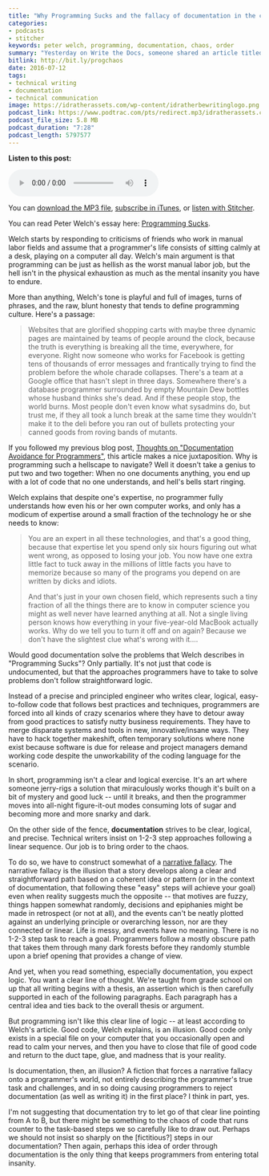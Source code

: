 ```yaml
---
title: "Why Programming Sucks and the fallacy of documentation in the context of code chaos"
categories:
- podcasts
- stitcher
keywords: peter welch, programming, documentation, chaos, order
summary: "Yesterday on Write the Docs, someone shared an article titled Programming Sucks, by Peter Welch. More than just a developer monologue, this article seems to hit on universal truths about programming, so much so that the article has been translated into 10 languages and even has a professionally-read audio version on iTunes (which I bought for $2)."
bitlink: http://bit.ly/progchaos
date: 2016-07-12
tags:
- technical writing
- documentation
- technical communication
image: https://idratherassets.com/wp-content/idratherbewritinglogo.png
podcast_link: https://www.podtrac.com/pts/redirect.mp3/idratherassets.com/podcasts/programming-sucks-fallacy.mp3
podcast_file_size: 5.8 MB
podcast_duration: "7:28"
podcast_length: 5797577
---
```


<div class="audioControls">
<p><b>Listen to this post:</b></p>
<p><audio controls="controls"><source src="https://www.podtrac.com/pts/redirect.mp3/idratherassets.com/podcasts/programming-sucks-fallacy.mp3" type="audio/mpeg" /></audio></p>

<p>You can <a href="https://www.podtrac.com/pts/redirect.mp3/idratherassets.com/podcasts/programming-sucks-fallacy.mp3" alt="Why Programming Sucks and the fallacy of documentation in the context of code chaos">download the MP3 file</a>, <a href="https://itunes.apple.com/us/podcast/id-rather-be-writing-podcast/id277365275">subscribe in iTunes</a>, or <a href="http://www.stitcher.com/podcast/id-rather-be-writing-technical-writing-podcast"> listen with Stitcher</a>.</p>
</div>


You can read Peter Welch's essay here: [Programming Sucks](http://www.stilldrinking.org/programming-sucks).

Welch starts by responding to criticisms of friends who work in manual labor fields and assume that a programmer's life consists of sitting calmly at a desk, playing on a computer all day. Welch's main argument is that programming can be just as hellish as the worst manual labor job, but the hell isn't in the physical exhaustion as much as the mental insanity you have to endure.

More than anything, Welch's tone is playful and full of images, turns of phrases, and the raw, blunt honesty that tends to define programming culture. Here's a passage:

>Websites that are glorified shopping carts with maybe three dynamic pages are maintained by teams of people around the clock, because the truth is everything is breaking all the time, everywhere, for everyone. Right now someone who works for Facebook is getting tens of thousands of error messages and frantically trying to find the problem before the whole charade collapses. There's a team at a Google office that hasn't slept in three days. Somewhere there's a database programmer surrounded by empty Mountain Dew bottles whose husband thinks she's dead. And if these people stop, the world burns. Most people don't even know what sysadmins do, but trust me, if they all took a lunch break at the same time they wouldn't make it to the deli before you ran out of bullets protecting your canned goods from roving bands of mutants.

If you followed my previous blog post, [Thoughts on "Documentation Avoidance for Programmers"](https://idratherbewriting.com/2016/07/09/programmer-explains-how-to-get-out-of-writing-documentation/), this article makes a nice juxtaposition. Why is programming such a hellscape to navigate? Well it doesn't take a genius to put two and two together: When no one documents anything, you end up with a lot of code that no one understands, and hell's bells start ringing.

Welch explains that despite one's expertise, no programmer fully understands how even his or her own computer works, and only has a modicum of expertise around a small fraction of the technology he or she needs to know:

>You are an expert in all these technologies, and that's a good thing, because that expertise let you spend only six hours figuring out what went wrong, as opposed to losing your job. You now have one extra little fact to tuck away in the millions of little facts you have to memorize because so many of the programs you depend on are written by dicks and idiots.
>
>And that's just in your own chosen field, which represents such a tiny fraction of all the things there are to know in computer science you might as well never have learned anything at all. Not a single living person knows how everything in your five-year-old MacBook actually works. Why do we tell you to turn it off and on again? Because we don't have the slightest clue what's wrong with it....

Would good documentation solve the problems that Welch describes in "Programming Sucks"? Only partially. It's not just that code is undocumented, but that the approaches programmers have to take to solve problems don't follow straightforward logic.

Instead of a precise and principled engineer who writes clear, logical, easy-to-follow code that follows best practices and techniques, programmers are forced into all kinds of crazy scenarios where they have to detour away from good practices to satisfy nutty business requirements. They have to merge disparate systems and tools in new, innovative/insane ways. They have to hack together makeshift, often temporary solutions where none exist because software is due for release and project managers demand working code despite the unworkability of the coding language for the scenario.

In short, programming isn't a clear and logical exercise. It's an art where someone jerry-rigs a solution that miraculously works though it's built on a bit of mystery and good luck -- until it breaks, and then the programmer moves into all-night figure-it-out modes consuming lots of sugar and becoming more and more snarky and dark.

On the other side of the fence, **documentation** strives to be clear, logical, and precise. Technical writers insist on 1-2-3 step approaches following a linear sequence. Our job is to bring order to the chaos.

To do so, we have to construct somewhat of a [narrative fallacy](https://wiki.lesswrong.com/wiki/Narrative_fallacy). The narrative fallacy is the illusion that a story develops along a clear and straightforward path based on a coherent idea or pattern (or in the context of documentation, that following these "easy" steps will achieve your goal) even when reality suggests much the opposite -- that motives are fuzzy, things happen somewhat randomly, decisions and epiphanies might be made in retrospect (or not at all), and the events can't be neatly plotted against an underlying principle or overarching lesson, nor are they connected or linear. Life is messy, and events have no meaning. There is no 1-2-3 step task to reach a goal. Programmers follow a mostly obscure path that takes them through many dark forests before they randomly stumble upon a brief opening that provides a change of view.

And yet, when you read something, especially documentation, you expect logic. You want a clear line of thought. We're taught from grade school on up that all writing begins with a thesis, an assertion which is then carefully supported in each of the following paragraphs. Each paragraph has a central idea and ties back to the overall thesis or argument.

But programming isn't like this clear line of logic -- at least according to Welch's article. Good code, Welch explains, is an illusion. Good code only exists in a special file on your computer that you occasionally open and read to calm your nerves, and then you have to close that file of good code and return to the duct tape, glue, and madness that is your reality.

Is documentation, then, an illusion? A fiction that forces a narrative fallacy onto a programmer's world, not entirely describing the programmer's true task and challenges, and in so doing causing programmers to reject documentation (as well as writing it) in the first place? I think in part, yes.

I'm not suggesting that documentation try to let go of that clear line pointing from A to B, but there might be something to the chaos of code that runs counter to the task-based steps we so carefully like to draw out. Perhaps we should not insist so sharply on the [fictitious?] steps in our documentation? Then again, perhaps this idea of order through documentation is the only thing that keeps programmers from entering total insanity.


